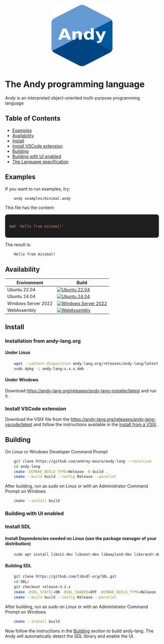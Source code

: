 <p align="center">
    <img src="resources/andy.svg" alt="Alt Text" style="width:200px; height:200px;">
</p>

# The Andy programming language

Andy is an interpreted object-oriented multi-purpose programming language

## Table of Contents
* [Examples](#Examples)
* [Availability](#Availability)
* [Install](#Install)
* [Install VSCode extension](#Install-VSCode-extension)
* [Building](#Building)
* [Building with UI enabled](#Building-with-UI-enabled)
* [The Language specification](./SPECIFICATION.md)
## Examples

If you want to run examples, try:

```sh
    andy examples/minimal.andy
```

This file has the content:

<pre style="background: #1e1e1e; color: #d4d4d4; padding: 1em; font-family: 'Fira Code', monospace; border-radius: 8px;">
<code>
<span style="color: #DCDCAA;">out</span> <span style="color: #CE9178;">'Hello from minimal!'</span>
</code>
</pre>

The result is:

```
    Hello from minimal!
```

## Availability

Environment | Build
--- | --- |
Ubuntu 22.04 | [![Ubuntu 22.04](https://github.com/andrey-moura/andy-lang/actions/workflows/build-ubuntu-22.04.yml/badge.svg?cache-control=no-cache)](https://github.com/andrey-moura/andy-lang/actions/workflows/build-ubuntu-22.04.yml)
Ubuntu 24.04 | [![Ubuntu 24.04](https://github.com/andrey-moura/andy-lang/actions/workflows/build-ubuntu-24.04.yml/badge.svg?cache-control=no-cache)](https://github.com/andrey-moura/andy-lang/actions/workflows/build-ubuntu-24.04.yml)
Windows Server 2022 | [![Windows Server 2022](https://github.com/andrey-moura/andy-lang/actions/workflows/build-windows-2022.yml/badge.svg?cache-control=no-cache)](https://github.com/andrey-moura/andy-lang/actions/workflows/build-windows-2022.yml)
WebAssembly | [![WebAssembly](https://github.com/andrey-moura/andy-lang/actions/workflows/build-wasm.yml/badge.svg?cache-control=no-cache)](https://github.com/andrey-moura/andy-lang/actions/workflows/build-wasm.yml)

## Install

### Installation from andy-lang.org
#### Under Linux
```sh
    wget --content-disposition andy-lang.org/releases/andy-lang/latest
    sudo dpkg -i andy-lang-x.x.x.deb
```
#### Under Windows

Download https://andy-lang.org/releases/andy-lang-installer/latest and run it.

### Install VSCode extension
Download the VSIX file from the https://andy-lang.org/releases/andy-lang-vscode/latest and follow the instructions available in the [Install from a VSIX](https://code.visualstudio.com/docs/configure/extensions/extension-marketplace#_install-from-a-vsix).

## Building
On Linux or Windows Developer Command Prompt

```sh
    git clone https://github.com/andrey-moura/andy-lang --recursive
    cd andy-lang
    cmake -DCMAKE_BUILD_TYPE=Release -B build .
    cmake --build build --config Release --parallel
```

After building, run as sudo on Linux or with an Administrator Command Prompt on Windows

```sh
    cmake --install build
```

### Building with UI enabled


### Install SDL

#### Install Dependencies needed on Linux (use the package manager of your distribution)

```sh
    sudo apt install libx11-dev libxext-dev libwayland-dev libxrandr-dev libxi-dev libxinerama-dev libxcursor-dev libxfixes-dev
```

#### Building SDL

```sh
    git clone https://github.com/libsdl-org/SDL.git
    cd SDL/
    git checkout release-3.2.x
    cmake -DSDL_STATIC=ON -DSDL_SHARED=OFF -DCMAKE_BUILD_TYPE=Release -DSDL_AUDIO=OFF -DSDL_VIDEO=ON -DSDL_GPU=ON -DSDL_RENDER=ON -DSDL_CAMERA=OFF -DSDL_JOYSTICK=OFF -DSDL_HAPTIC=OFF -DSDL_HIDAPI=ON -DSDL_POWER=OFF -DSDL_SENSOR=OFF -DSDL_SENSOR=OFF -DSDL_DIALOG=OFF -B build .
    cmake --build build --config Release --parallel
```

After building, run as sudo on Linux or with an Administrator Command Prompt on Windows

```sh
    cmake --install build
```

Now follow the instructions in the [Building](#Building) section to build andy-lang. The Andy will automatically detect the SDL library and enable the UI.